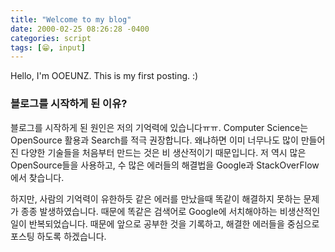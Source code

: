 ```yaml
---
title: "Welcome to my blog"
date: 2000-02-25 08:26:28 -0400
categories: script
tags: [😁, input]
---
```


Hello, I'm OOEUNZ.
This is my first posting. :)

### 블로그를 시작하게 된 이유?
블로그를 시작하게 된 원인은 저의 기억력에 있습니다ㅠㅠ.
Computer Science는 OpenSource 활용과 Search를 적극 권장합니다. 왜냐하면 이미 너무나도 많이 만들어진 다양한 기술들을 처음부터 만드는 것은 비 생산적이기 때문입니다. 저 역시 많은 OpenSource들을 사용하고, 수 많은 에러들의 해결법을 Google과 StackOverFlow에서 찾습니다.

하지만, 사람의 기억력이 유한하듯 같은 에러를 만났을때 똑같이 해결하지 못하는 문제가 종종 발생하였습니다. 때문에 똑같은 검색어로 Google에 서치해야하는 비생산적인 일이 반복되었습니다. 때문에 앞으로 공부한 것을 기록하고, 해결한 에러들을 중심으로 포스팅 하도록 하겠습니다.
